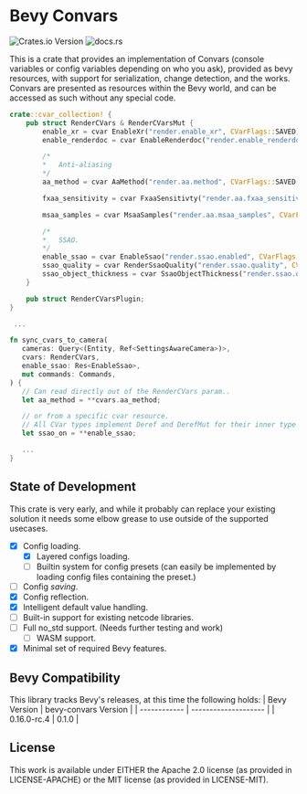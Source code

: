 # Bevy Convars
![Crates.io Version](https://img.shields.io/crates/v/bevy-convars) ![docs.rs](https://img.shields.io/docsrs/bevy-convars)

This is a crate that provides an implementation of Convars (console variables or config variables depending on who you ask), provided as bevy resources, with support for serialization, change detection, and the works.
Convars are presented as resources within the Bevy world, and can be accessed as such without any special code.

```rust
crate::cvar_collection! {
    pub struct RenderCVars & RenderCVarsMut {
        enable_xr = cvar EnableXr("render.enable_xr", CVarFlags::SAVED): bool = false,
        enable_renderdoc = cvar EnableRenderdoc("render.enable_renderdoc", CVarFlags::LOCAL): bool = false,

        /*
        *   Anti-aliasing
        */
        aa_method = cvar AaMethod("render.aa.method", CVarFlags::SAVED | CVarFlags::RUNTIME): AntialiasMethod = AntialiasMethod::Fxaa,

        fxaa_sensitivity = cvar FxaaSensitivty("render.aa.fxaa_sensitivity", CVarFlags::SAVED | CVarFlags::RUNTIME): FxaaSensitivity = FxaaSensitivity::Medium,

        msaa_samples = cvar MsaaSamples("render.aa.msaa_samples", CVarFlags::SAVED | CVarFlags::RUNTIME): MsaaSamplingConfig = MsaaSamplingConfig::Msaa4,

        /*
        *   SSAO.
        */
        enable_ssao = cvar EnableSsao("render.ssao.enabled", CVarFlags::SAVED | CVarFlags::RUNTIME): bool = true,
        ssao_quality = cvar RenderSsaoQuality("render.ssao.quality", CVarFlags::SAVED | CVarFlags::RUNTIME): SsaoQuality = SsaoQuality::High,
        ssao_object_thickness = cvar SsaoObjectThickness("render.ssao.object_thickness", CVarFlags::SAVED | CVarFlags::RUNTIME): f32 = 0.25
    }

    pub struct RenderCVarsPlugin;
}

 ...

fn sync_cvars_to_camera(
   cameras: Query<(Entity, Ref<SettingsAwareCamera>)>,
   cvars: RenderCVars,
   enable_ssao: Res<EnableSsao>,
   mut commands: Commands,
) {
   // Can read directly out of the RenderCVars param..
   let aa_method = **cvars.aa_method;

   // or from a specific cvar resource.
   // All CVar types implement Deref and DerefMut for their inner type to make them easy to unpack and modify.
   let ssao_on = **enable_ssao;

   ...
}
```

## State of Development
This crate is very early, and while it probably can replace your existing solution it needs some elbow grease to use outside of the supported usecases.
- [x] Config loading.
  - [x] Layered configs loading.
  - [ ] Builtin system for config presets (can easily be implemented by loading config files containing the preset.)
- [ ] Config *saving*.
- [x] Config reflection.
- [x] Intelligent default value handling.
- [ ] Built-in support for existing netcode libraries.
- [ ] Full no_std support. (Needs further testing and work)
  - [ ] WASM support.
- [x] Minimal set of required Bevy features.

## Bevy Compatibility
This library tracks Bevy's releases, at this time the following holds:
| Bevy Version | bevy-convars Version |
| ------------ | -------------------- |
| 0.16.0-rc.4  | 0.1.0                |

## License
This work is available under EITHER the Apache 2.0 license (as provided in LICENSE-APACHE) or the MIT license (as provided in LICENSE-MIT).